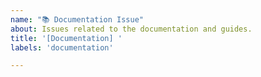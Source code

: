 ```yaml
---
name: "📚 Documentation Issue"
about: Issues related to the documentation and guides.
title: '[Documentation] '
labels: 'documentation'

---
```

